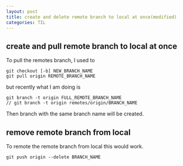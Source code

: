 ```yaml
---
layout: post
title: create and delete remote branch to local at once(modified)
categories: TIL
---
```


## create and pull remote branch to local at once
To pull the remotes branch, I used to 
```
git checkout [-b] NEW_BRANCH_NAME
git pull origin REMOTE_BRANCH_NAME
```
but recently what I am doing is
```
git branch -t origin FULL_REMOTE_BRANCH_NAME
// git branch -t origin remotes/origin/BRANCH_NAME
```
Then branch with the same branch name will be created.

## remove remote branch from local
To remote the remote branch from local this would work.
```
git push origin --delete BRANCH_NAME
```
